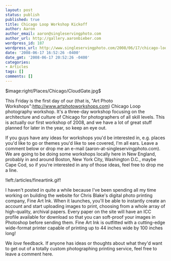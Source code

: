 ```yaml
---
layout: post
status: publish
published: true
title: Chicago Loop Workshop Kickoff
author: Aaron
author_email: aaron@singleservingphoto.com
author_url: http://gallery.aaronbieber.com
wordpress_id: 187
wordpress_url: http://www.singleservingphoto.com/2008/06/17/chicago-loop-workshop-kickoff/
date: '2008-06-17 16:52:26 -0400'
date_gmt: '2008-06-17 20:52:26 -0400'
categories:
- Articles
tags: []
comments: []
---
```

\$image:right/Places/Chicago/CloudGate.jpg\$

This Friday is the first day of our (that is, "Art Photo
Workshops":http://www.artphotoworkshops.com) Chicago Loop photography
workshop. It's a three-day workshop focusing on the architecture and
culture of Chicago for photographers of all skill levels. This is
actually our first workshop of 2008, and we have a lot of great stuff
planned for later in the year, so keep an eye out.

If you guys have any ideas for workshops you'd be interested in, e.g.
places you'd like to go or themes you'd like to see covered, I'm all
ears. Leave a comment below or drop me an e-mail
(aaron-at-singleservingphoto.com). We are going to be doing some
workshops locally here in New England, probably in and around Boston,
New York City, Washington D.C., maybe Cape Cod, so if you're interested
in any of those ideas, feel free to drop me a line.

!left:/articles/fineartink.gif!

I haven't posted in quite a while because I've been spending all my time
working on building the website for Chris Blake's digital photo printing
company, Fine Art Ink. When it launches, you'll be able to instantly
create an account and start uploading images to print, choosing from a
whole array of high-quality, archival papers. Every paper on the site
will have an ICC profile available for download so that you can
soft-proof your images in Photoshop before sending them. Fine Art Ink is
outfitted with a cutting-edge wide-format printer capable of printing up
to 44 inches wide by 100 inches long!

We *love* feedback. If anyone has ideas or thoughts about what they'd
want to get out of a totally custom photographing printing service, feel
free to leave a comment here.
